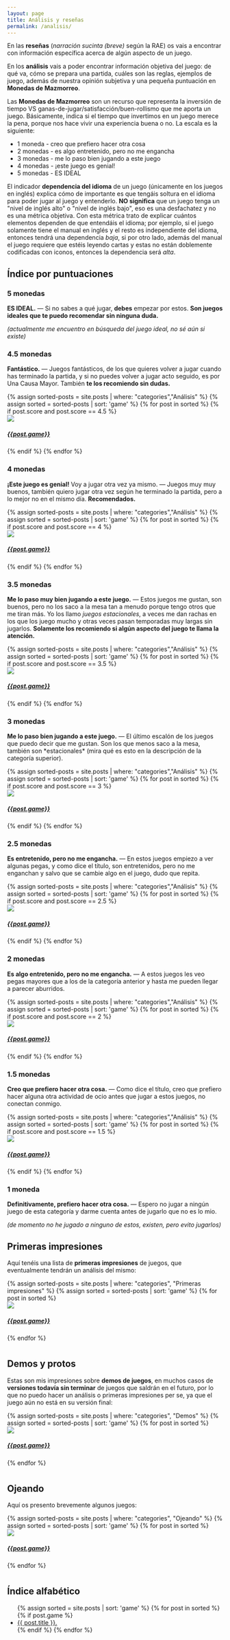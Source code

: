 ```yaml
---
layout: page
title: Análisis y reseñas
permalink: /analisis/
---
```


En las **reseñas** (*narración sucinta (breve)* según la RAE) os vais a
encontrar con información específica acerca de algún aspecto de un juego.

En los **análisis** vais a poder encontrar información objetiva del juego: de
qué va, cómo se prepara una partida, cuáles son las reglas, ejemplos
de juego, además de nuestra opinión subjetiva y una pequeña puntuación en
 **Monedas de Mazmorreo**.

Las **Monedas de Mazmorreo** son un recurso que representa la inversión de
tiempo VS ganas-de-jugar/satisfacción/buen-rollismo que me aporta un
juego. Básicamente, indica si el tiempo que invertimos en un juego merece la
pena, porque nos hace vivir una experiencia buena o no.
La escala es la siguiente:

* 1 moneda  - creo que prefiero hacer otra cosa
* 2 monedas - es algo entretenido, pero no me engancha
* 3 monedas - me lo paso bien jugando a este juego
* 4 monedas - ¡este juego es genial!
* 5 monedas - ES IDEAL

El indicador **dependencia del idioma** de un juego (únicamente
en los juegos en inglés) explica cómo de importante es que tengáis soltura en
el idioma para poder jugar al juego y entenderlo. **NO significa** que un juego
tenga un "nivel de inglés alto" o "nivel de inglés bajo", eso es una
desfachatez y no es una métrica objetiva. Con esta métrica trato de explicar
cuántos elementos dependen de que entendáis el idioma; por ejemplo, si el juego
solamente tiene el manual en inglés y el resto es independiente del idioma,
entonces tendrá una dependencia *baja*, si por otro lado, además del manual el
juego requiere que estéis leyendo cartas y estas no están doblemente
codificadas con iconos, entonces la dependencia será *alta*.

## Índice por puntuaciones

<div class="col-md-12">
<h3>5 monedas</h3>
<p><strong>ES IDEAL.</strong> — Si no sabes a qué jugar, <strong>debes</strong>
empezar por estos. <strong>Son 
juegos ideales que te puedo recomendar sin ninguna duda.</strong></p>

<div class="col-md-12">
<p><i>(actualmente me encuentro en búsqueda del juego ideal, no sé aún si
existe)</i></p>
</div>
</div>

<div class="col-md-12">
<h3> 4.5 monedas</h3>
<p><strong>Fantástico.</strong>  — 
Juegos fantásticos, de los que quieres volver a jugar cuando has terminado la
partida, y si no puedes volver a jugar acto seguido, es por Una Causa
Mayor. También <strong>te los recomiendo sin dudas.</strong></p>

<div class="col-md-8">
{% assign sorted-posts = site.posts | where: "categories","Análisis" %}
{% assign sorted = sorted-posts | sort: 'game' %}
{% for post in sorted %}
    {% if post.score and post.score == 4.5 %}
            <div class="image-container">
                <a href="{{site.url}}{{post.url}}">
                    <img class="crop-sidebar" src="{{post.imghtml}}">
                    <div class="text-block"><h5>{{post.game}}</h5></div>
                </a>
            </div>
        {% endif %}
{% endfor %}
</div>
</div>

<h3> 4 monedas</h3>
<div class="col-md-12">
<p><strong>¡Este juego es genial!</strong> Voy a jugar otra vez ya mismo.  — 
Juegos muy muy buenos, también quiero jugar otra vez según he terminado la
partida, pero a lo mejor no en el mismo día. <strong>Recomendados.</strong></p>

<div class="col-md-8">
{% assign sorted-posts = site.posts | where: "categories","Análisis" %}
{% assign sorted = sorted-posts | sort: 'game' %}
{% for post in sorted %}
    {% if post.score and post.score == 4 %}
            <div class="image-container">
                <a href="{{site.url}}{{post.url}}">
                    <img class="crop-sidebar" src="{{post.imghtml}}">
                    <div class="text-block"><h5>{{post.game}}</h5></div>
                </a>
            </div>
        {% endif %}
{% endfor %}
</div>
</div>

<h3> 3.5 monedas</h3>
<div class="col-md-12">
<p><strong>Me lo paso muy bien jugando a este juego.</strong>  — Estos juegos me gustan, son
buenos, pero no los saco a la mesa tan a menudo porque tengo otros que me
tiran más. Yo los llamo <i>juegos estacionales</i>, a veces me dan rachas en los que
los juego mucho y otras veces pasan temporadas muy largas sin
jugarlos. <strong>Solamente los recomiendo si algún aspecto del juego te llama la
atención.</strong></p>

<div class="col-md-8">
{% assign sorted-posts = site.posts | where: "categories","Análisis" %}
{% assign sorted = sorted-posts | sort: 'game' %}
{% for post in sorted %}
    {% if post.score and post.score == 3.5 %}
            <div class="image-container">
                <a href="{{site.url}}{{post.url}}">
                    <img class="crop-sidebar" src="{{post.imghtml}}">
                    <div class="text-block"><h5>{{post.game}}</h5></div>
                </a>
            </div>
        {% endif %}
{% endfor %}
</div>
</div>

<h3> 3 monedas</h3>
<div class="col-md-12">
<p><strong>Me lo paso bien jugando a este juego.</strong>  — El último escalón de los juegos que
puedo decir que me gustan. Son los que menos saco a la mesa, también son 
*estacionales* (mira qué es esto en la descripción de la categoría superior).</p>

<div class="col-md-8">
{% assign sorted-posts = site.posts | where: "categories","Análisis" %}
{% assign sorted = sorted-posts | sort: 'game' %}
{% for post in sorted %}
    {% if post.score and post.score == 3 %}
            <div class="image-container">
                <a href="{{site.url}}{{post.url}}">
                    <img class="crop-sidebar" src="{{post.imghtml}}">
                    <div class="text-block"><h5>{{post.game}}</h5></div>
                </a>
            </div>
        {% endif %}
{% endfor %}
</div>
</div>

<h3> 2.5 monedas</h3>
<div class="col-md-12">
<p><strong>Es entretenido, pero no me engancha.</strong> — En estos juegos empiezo a ver algunas
pegas, y como dice el título, son entretenidos, pero no me enganchan y salvo
que se cambie algo en el juego, dudo que repita.</p>

<div class="col-md-8">
{% assign sorted-posts = site.posts | where: "categories","Análisis" %}
{% assign sorted = sorted-posts | sort: 'game' %}
{% for post in sorted %}
    {% if post.score and post.score == 2.5 %}
            <div class="image-container">
                <a href="{{site.url}}{{post.url}}">
                    <img class="crop-sidebar" src="{{post.imghtml}}">
                    <div class="text-block"><h5>{{post.game}}</h5></div>
                </a>
            </div>
        {% endif %}
{% endfor %}
</div>
</div>

<h3>2 monedas</h3>
<div class="col-md-12">
<p><strong>Es algo entretenido, pero no me engancha.</strong>  — A estos juegos les veo pegas
mayores que a los de la categoría anterior y hasta me pueden llegar a parecer
aburridos.</p>

<div class="col-md-8">
{% assign sorted-posts = site.posts | where: "categories","Análisis" %}
{% assign sorted = sorted-posts | sort: 'game' %}
{% for post in sorted %}
    {% if post.score and post.score == 2 %}
            <div class="image-container">
                <a href="{{site.url}}{{post.url}}">
                    <img class="crop-sidebar" src="{{post.imghtml}}">
                    <div class="text-block"><h5>{{post.game}}</h5></div>
                </a>
            </div>
        {% endif %}
{% endfor %}
</div>
</div>


<h3> 1.5 monedas</h3>
<div class="col-md-12">
<p><strong>Creo que prefiero hacer otra cosa.</strong>  — Como dice el título, creo
que prefiero hacer alguna otra actividad de ocio antes que jugar a estos
juegos, no conectan conmigo.</p>

<div class="col-md-8">
{% assign sorted-posts = site.posts | where: "categories","Análisis" %}
{% assign sorted = sorted-posts | sort: 'game' %}
{% for post in sorted %}
    {% if post.score and post.score == 1.5 %}
            <div class="image-container">
                <a href="{{site.url}}{{post.url}}">
                    <img class="crop-sidebar" src="{{post.imghtml}}">
                    <div class="text-block"><h5>{{post.game}}</h5></div>
                </a>
            </div>
        {% endif %}
{% endfor %}
</div>
</div>

<p></p>
<h3> 1 moneda</h3>
<div class="col-md-12">
    <p>
    <strong>Definitivamente, prefiero hacer otra cosa.</strong>  — Espero no jugar a ningún juego
    de esta categoría y darme cuenta antes de jugarlo que no es lo mio.</p>
    <p><i>(de momento no he jugado a ninguno de estos, existen, pero evito
    jugarlos)</i></p>

</div>

## Primeras impresiones

Aquí tenéis una lista de **primeras impresiones** de juegos, que eventualmente
tendrán un análisis del mismo:

<div class="col-md-12">
<div class="col-md-8">
{% assign sorted-posts = site.posts | where: "categories", "Primeras impresiones" %}
{% assign sorted = sorted-posts | sort: 'game' %}
    {% for post in sorted %}
        <div class="image-container">
            <a href="{{site.url}}{{post.url}}">
                <img class="crop-sidebar" src="{{post.imghtml}}">
                <div class="text-block"><h5>{{post.game}}</h5></div>
            </a>
        </div>
    {% endfor %}
</div>
</div>
<div class="col-md-12"><h1></h1></div>

## Demos y protos

Estas son mis impresiones sobre **demos de juegos**, en muchos casos de
**versiones todavía sin terminar** de juegos que saldrán en el futuro, por lo
que no puedo hacer un análisis o primeras impresiones per se, ya que el juego
aún no está en su versión final:

<div class="col-md-12">
<div class="col-md-8">
{% assign sorted-posts = site.posts | where: "categories", "Demos" %}
{% assign sorted = sorted-posts | sort: 'game' %}
    {% for post in sorted %}
        <div class="image-container">
            <a href="{{site.url}}{{post.url}}">
                <img class="crop-sidebar" src="{{post.imghtml}}">
                <div class="text-block"><h5>{{post.game}}</h5></div>
            </a>
        </div>
    {% endfor %}
</div>
</div>
<div class="col-md-12"><h1></h1></div>

## Ojeando

Aquí os presento brevemente algunos juegos:

<div class="col-md-12">
<div class="col-md-8">
{% assign sorted-posts = site.posts | where: "categories", "Ojeando" %}
{% assign sorted = sorted-posts | sort: 'game' %}
    {% for post in sorted %}
        <div class="image-container">
            <a href="{{site.url}}{{post.url}}">
                <img class="crop-sidebar" src="{{post.imghtml}}">
                <div class="text-block"><h5>{{post.game}}</h5></div>
            </a>
        </div>
    {% endfor %}
</div>
</div>
<div class="col-md-12"><h1></h1></div>

## Índice alfabético

<ul>
{% assign sorted = site.posts | sort: 'game' %}
{% for post in sorted %}
    {% if post.game %}
        <li><a href="{{ post.url }}">{{ post.title }}.</a></li>
    {% endif %}
{% endfor %}
</ul>
